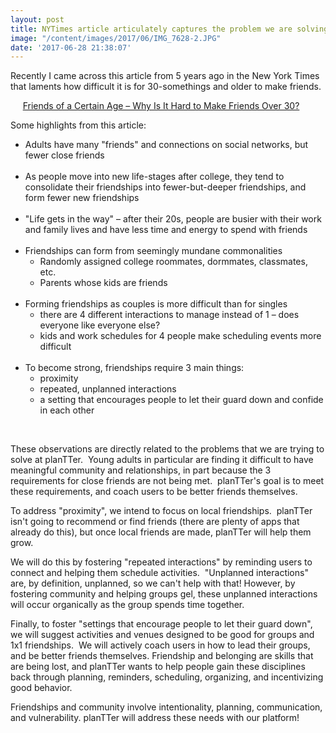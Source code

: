 ```yaml
---
layout: post
title: NYTimes article articulately captures the problem we are solving
image: "/content/images/2017/06/IMG_7628-2.JPG"
date: '2017-06-28 21:38:07'
---
```


Recently I came across this article from 5 years ago in the New York Times that laments how difficult it is for 30-somethings and older to make friends.

&nbsp;&nbsp;&nbsp;&nbsp;&nbsp;[Friends of a Certain Age &#8211; Why Is It Hard to Make Friends Over 30?](http://www.nytimes.com/2012/07/15/fashion/the-challenge-of-making-friends-as-an-adult.html)

Some highlights from this article:

* Adults have many "friends" and connections on social networks, but fewer close friends
<br><br>
* As people move into new life-stages after college, they tend to consolidate their friendships into fewer-but-deeper friendships, and form fewer new friendships
<br><br>
* "Life gets in the way" &#8211; after their 20s, people are busier with their work and family lives and have less time and energy to spend with friends
<br><br>
* Friendships can form from seemingly mundane commonalities
    * Randomly assigned college roommates, dormmates, classmates, etc.
    * Parents whose kids are friends
<br><br>
* Forming friendships as couples is more difficult than for singles
    * there are 4 different interactions to manage instead of 1 &#8211; does everyone like everyone else?
    * kids and work schedules for 4 people make scheduling events more difficult
<br><br>
* To become strong, friendships require 3 main things:
    * proximity
    * repeated, unplanned interactions
    * a setting that encourages people to let their guard down and confide in each other
<br>

These observations are directly related to the problems that we are trying to solve at planTTer. &nbsp;Young adults in particular are finding it difficult to have meaningful community and relationships, in part because the 3 requirements for close friends are not being met. &nbsp;planTTer's goal is to meet these requirements, and coach users to be better friends themselves.

To address "proximity", we intend to focus on local friendships.  &nbsp;planTTer isn't going to recommend or find friends (there are plenty of apps that already do this), but once local friends are made, planTTer will help them grow.

We will do this by fostering "repeated interactions" by reminding users to connect and helping them schedule activities. &nbsp;"Unplanned interactions" are, by definition, unplanned, so we can't help with that!  However, by fostering community and helping groups gel, these unplanned interactions will occur organically as the group spends time together.

Finally, to foster "settings that encourage people to let their guard down", we will suggest activities and venues designed to be good for groups and 1x1 friendships. &nbsp;We will actively coach users in how to lead their groups, and be better friends themselves.  Friendship and belonging are skills that are being lost, and planTTer wants to help people gain these disciplines back through planning, reminders, scheduling, organizing, and incentivizing good behavior.

Friendships and community involve intentionality, planning, communication, and vulnerability.  planTTer will address these needs with our platform!